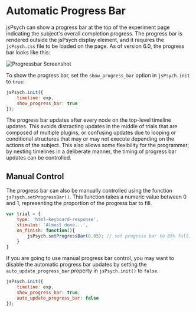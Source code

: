 # Automatic Progress Bar

jsPsych can show a progress bar at the top of the experiment page indicating the subject's overall completion progress. The progress bar is rendered outside the jsPsych display element, and it requires the `jsPsych.css` file to be loaded on the page. As of version 6.0, the progress bar looks like this:

![Progressbar Screenshot](/img/progress_bar.png)

To show the progress bar, set the `show_progress_bar` option in `jsPsych.init` to `true`:

```javascript
jsPsych.init({
	timeline: exp,
	show_progress_bar: true
});
```

The progress bar updates after every node on the top-level timeline updates. This avoids distracting updates in the middle of trials that are composed of multiple plugins, or confusing updates due to looping or conditional structures that may or may not execute depending on the actions of the subject. This also allows some flexibility for the programmer; by nesting timelines in a deliberate manner, the timing of progress bar updates can be controlled.

## Manual Control

The progress bar can also be manually controlled using the function `jsPsych.setProgressBar()`. This function takes a numeric value between 0 and 1, representing the proportion of the progress bar to fill.

```js
var trial = {
	type: 'html-keyboard-response',
	stimulus: 'Almost done...',
	on_finish: function(){
		jsPsych.setProgressBar(0.85); // set progress bar to 85% full.
	}
}
```

If you are going to use manual progress bar control, you may want to disable the automatic progress bar updates by setting the `auto_update_progress_bar` property in `jsPsych.init()` to `false`.

```js
jsPsych.init({
	timeline: exp,
	show_progress_bar: true,
	auto_update_progress_bar: false
});
```
